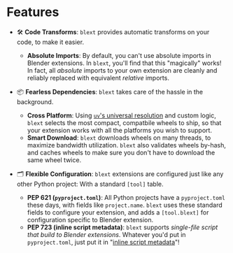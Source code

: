# Features
- 🛠 **Code Transforms**: `blext` provides automatic transforms on your code, to make it easier.
	- **Absolute Imports**: By default, you can't use absolute imports in Blender extensions. In `blext`, you'll find that this "magically" works! In fact, all _absolute_ imports to your own extension are cleanly and reliably replaced with equivalent _relative_ imports.
- 📦 **Fearless Dependencies**: `blext` takes care of the hassle in the background.
	- **Cross Platform**: Using [`uv`'s universal resolution](https://docs.astral.sh/uv/concepts/resolution/#universal-resolution) and custom logic, `blext` selects the most compact, compatbile wheels to ship, so that your extension works with all the platforms you wish to support.
	- **Smart Download**: `blext` downloads wheels on many threads, to maximize bandwidth utilization. `blext` also validates wheels by-hash, and caches wheels to make sure you don't have to download the same wheel twice.

- 🗂️ **Flexible Configuration**: `blext` extensions are configured just like any other Python project: With a standard `[tool]` table.
	- **PEP 621 (`pyproject.toml`)**: All Python projects have a `pyproject.toml` these days, with fields like `project.name`. `blext` uses these standard fields to configure your extension, and adds a `[tool.blext]` for configuration specific to Blender extension.
	- **PEP 723 (inline script metadata)**: `blext` supports _single-file script that build to Blender extensions_. Whatever you'd put in `pyproject.toml`, just put it in "[inline script metadata](https://packaging.python.org/en/latest/specifications/inline-script-metadata/#inline-script-metadata)"!

